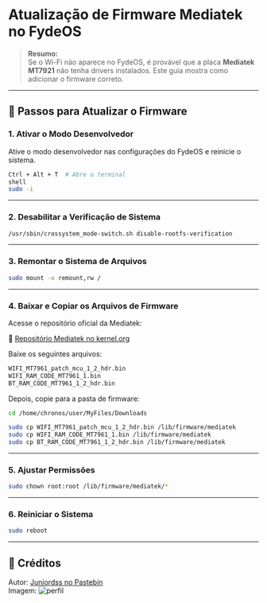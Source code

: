 # Atualização de Firmware Mediatek no FydeOS

> **Resumo:**  
> Se o Wi-Fi não aparece no FydeOS, é provável que a placa **Mediatek MT7921** não tenha drivers instalados. Este guia mostra como adicionar o firmware correto.

---

## 📌 Passos para Atualizar o Firmware

### 1. Ativar o Modo Desenvolvedor

Ative o modo desenvolvedor nas configurações do FydeOS e reinicie o sistema.

```bash
Ctrl + Alt + T  # Abre o terminal
shell
sudo -i
```

---

### 2. Desabilitar a Verificação de Sistema

```bash
/usr/sbin/crossystem_mode-switch.sh disable-rootfs-verification
```

---

### 3. Remontar o Sistema de Arquivos

```bash
sudo mount -o remount,rw /
```

---

### 4. Baixar e Copiar os Arquivos de Firmware

Acesse o repositório oficial da Mediatek:

🔗 [Repositório Mediatek no kernel.org](https://git.kernel.org/pub/scm/linux/kernel/git/firmware/linux-firmware.git/tree/mediatek)

Baixe os seguintes arquivos:

```bash
WIFI_MT7961_patch_mcu_1_2_hdr.bin
WIFI_RAM_CODE_MT7961_1.bin
BT_RAM_CODE_MT7961_1_2_hdr.bin
```

Depois, copie para a pasta de firmware:

```bash
cd /home/chronos/user/MyFiles/Downloads

sudo cp WIFI_MT7961_patch_mcu_1_2_hdr.bin /lib/firmware/mediatek
sudo cp WIFI_RAM_CODE_MT7961_1.bin /lib/firmware/mediatek
sudo cp BT_RAM_CODE_MT7961_1_2_hdr.bin /lib/firmware/mediatek
```

---

### 5. Ajustar Permissões

```bash
sudo chown root:root /lib/firmware/mediatek/*
```

---

### 6. Reiniciar o Sistema

```bash
sudo reboot
```

---

## 🔗 Créditos

Autor: [Juniordss no Pastebin](https://pastebin.com/u/Juniordss)  
Imagem: ![perfil](https://pastebin.com/cache/img/25/2/20/8453956.jpg)
